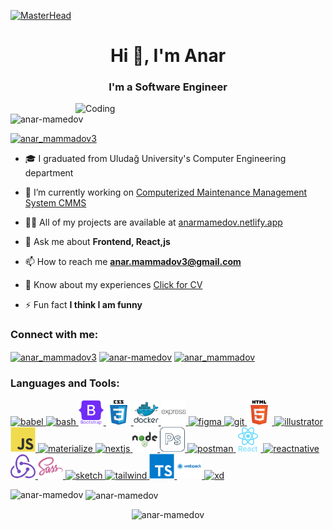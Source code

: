 [![MasterHead](https://lh3.googleusercontent.com/fife/AGXqzDk5OQ_BUhtj9jWw2OUitY_Kmq64e4J4vU1A7Sq5kQldFRb1oE8RTqsQzdPRbEXHTNPJgdUSFJEuMVMFbnNI03cL3-sHJM5kTUgRrqj6Cf21zTVgxiiVkrlOiS0YVsO9-5hJNsGBqlPzGO2iekCUjF70qIOWJgFLQPJZeVDmw6DhlfQ5JDED2g0orkCvBfuOslU7xSOp1bK40ACpJieHzJ5NYBdz881Dv3Bq9HWF944iTx5b3zqlIhlX9w-NBKqkEzBTo3keFkif3P4zw1FS19Iv-Z0kgVEj5ulmbYGFIv9OXFCIB-kKtR2jof5BvGyjxdcPzD9ouS9CjaFoGRSy-8AB9dpCZ4ZA8p7LYVIj6KHxEu4e4lqO8_alqwYmnO4HdSF9BuYW9O6iamKQYLJVgwf-J4NQadkgQwKQz7TpLm2qDNvkr88cIvILInTwRV8FaISo6AKaOneDMG-xPMHiOi8PYOcEOfY3x0U0Lp0HwSlsfsZcu0gU7j4CazoJ58jPWaxj6y1hF5EVkTyKdBwLpKS9UniLZvlD7ikWHlIOMtlctgshJy_PkqSqS8sCB3HyNjSWLn9OvbVTHYO-icScc6U0XKUOPAyeaijZayS8tnWv-gJh9PHqr4pYtOLnWh2NLd7_C7mUaK8mKfwiXwpURa8RF-8I7FNLhV0Qs_ktEXabyiNZW0mVB3MGau0-X_qgVKTGiqAqzKcG1_Lth_WaaY3i-x46oGE0cMMFAMVTl7lvQtEhqpaAzQl1oxOfKmKz2FZetE9pql4TNfIGOrtMtIKQlICYaoftFnPtL39Egs2QJACAJNb_43UzovqHjsBM5hSo0civTkH0OHU4MIvK7QDjfCyqW0w5v5JZvaIIyV13EObZNwEoj6qq0E9V8vde_c0ie4o0KEQ515vegr9EBvIXIXvy44zO3gPnrsR1wn134egVw2clDRnZykNNzG8HtMPnfdeV3xaVUNbuQ6Lf0KbmV42zM9dtGWE2MkKNI9yrYlFb6Jrs6ujxtOMZvqG7uE7QklTQZgFO8RgJkWjd3wbywzt5hoKiM9uoHoO8_8zMjyhZMWmOf4peF7DXxGhKr-6DPqqCVWR2YQPdBFYmkvKBTera8whevhiTDOzMyRy_8wrE65DKa6vFQnRhbnKN0SINhnQAqtipPqw1ro1UgsKwE4wi06nUEcEjKcOn27J5oTa8mjdc4XMMQUzPecq1t2eP42bI8_rX5Oq6JKwW8sjbiB3sXyu8OyTCfakosAkG9q8T16m5hxX2Lsw96EqV5Eh-ukKWQk5UfsH7b8Mycka2B3srlDVrAZw_9JvwSOYtdcfkeLOAxUD8fu6z6zlvz8orLT9dLUu16s-BKhGronQ9VgSLFsQlEI_RRSv4bJhvMJitcLpx3XG4gp3jZvAMqH0S-gHQmZ9i5k5IO6ViEhLTKSDlGaHbN-6znXm2U1lQQZ9RCKq-UbsJFdCChtnjo6Qgep7C4AUlEDgoUy1RgAhzooF6aadAyJ0bVipy-Tkj7xMp30fuLXJvb3Q2BCIc5PD1a5nvYV7QN2iYhq2R3Mh6WXK4zV7U6EhVKWQjQ8JHTIFKnHqGzzJMOFm5aflNCef5Ii5uKVamj1rxzMhkvRILyZMmyIJoRf0brN5i6Ai8ATTD9kYjUer6h0U=w3094-h1876)](https://anarmamedov.netlify.app/)
<h1 align="center">Hi 👋, I'm Anar</h1>
<h3 align="center">I'm a Software Engineer</h3>
<img align="right" alt="Coding" width="400" src="https://lh3.googleusercontent.com/fife/AGXqzDn0HJSAXiFVgDVPOEai2ujwbnjPjFeEoYt6Zjnlf0DfWBFK7jCvW_hsLIhngkC0jG3WN3OEI7jc2BDK6W4qUkNi0JORxGsQXxTYGT6T2MwfEdQABR33m2J5ydYSnIpuf2_wJ3X4YXqD9ue48zkZRbMl5CjQZVFNT1Z5G00j6JmQW-IYVHIaW7_AzI3KPDmjHHRM3_pW9toYUirb9DQqTfaYcrxnT_jXqLn8hVXwJT-khHmpZPw_JxSK3vDOjDJu4fnB86wUnP81ch3s-FCkprKIF6XNSsFuFsiGlmRkm8CahFssQuF7J0SL3FsZU99p7Y2o9uynTg0aSyFxQ1DwoJv3_m7ggasJIVeEsNQuM5NPXnHZkUU3yiXK0zUF6DHoYvwNvdevt2xJOM38pxJUSo1euGecgV9DspdK9QmXp2U2WeOY1U5eYCVBcLc6TGevF2E4_XvYR9ghqjjmaSBsLIeCl6fHpycpVI957ySAggP3DmpiBkcGywIfZ8BQePkcA7wRwgRsIApn32KACgwIax8kRL0ZfZ7w2_lP3lcAuaKbKo1hGwSTCi0o-TXGAerpY4yIcNq_SR03Fmk3hTQXIGSzHLRONOopA_xFTgfbbGA1rj07qrilUTuAl824TDY5TCmgbpYgGNe1o-ACPbx6qv0Lm9Hv6gsGvM-2CpAwAeEiGuAtoQTDHpdh3-_NXXQCHrWss1TFMZLhxoRV22h4Tpa0ZkE0XbPJYYfXk2jliOBZk1C1fUkxZPE2HVMSIQbp-X42W5kfSAQfpNMresH7DzZJ8pB27--hbiav5vopZv2jgJ2LZ1gByrdMFmsMJH3CGy057BbyxomMRmM0Sp8HAhSAvAmuax5kk7Q5jW9Qq1WYHDJ0pLOj393yyLmUSjaIrX_JBYvwDbAuBg4uWv4kg6kW0HZ4YxYGNpdIMdnNeFp7icWb2AQ5wg8b-dhnM4JZt0Y9sJYhCjLGg6B8FITNDIuMbKe_uHZgTAFVBD1_GESQpQ46gBLAXW6SLIMH2vYxIF19wZl77uwimrW9SH1fs38d9IQEBW_5RCbNEWA2Emxdbt7xEDblcgDf1evfsQtSaXZ7b-c4RfkDojUz7YIYp4e9Xlgl159KcsVYREnpM2KL16TuLsNj8ETV5Z4_9zjeV1wPuE_270H-NvpRB0CRPFt-3ynwlFtk96unSu4liz0M6BXw0h-c2r1Jfa5IMO5LaTYiyXhnQfhHkBb6_-C3FWnQ4qbqMXl6kkZEQOhyaOn5OACNp6Z-E5DjGt-DP8fdsZCKnWoF13TgdUWqqg6vkr0Zdh4k2hj5ZizGAQT56hKhJK6UGuulTWTWtDgyL7LLRXF43zEdRSbNcIQMycHEh2jK39CR0ZN8FCKCO59-nTkAjtFIE2oxDOKzCkkSzw_KNqnTMmzw7u8lsAofUQvQlYnVTBIShaX2E5M7-u76irU42MlcX_9d_gSgihPOo8acmAiDyBxsQwBXuGNkLWCbKaVingaCokfER_58R7SIZ6TyDHPwNwB1INOvL1kzK-iOJQMUzENUpYPIaH_ANBykC1RCBdgkEiaDU5vjg5ijBGl_gzJmNedt-8Esq1NlIDPkEen7uqd88xXRihnBb36wCCp1gCwKC2JZO0rkJkzCOjpCFuMGatEtAgUiUsx3=w3094-h1216">

<p align="left"> <img src="https://komarev.com/ghpvc/?username=anar-mamedov&label=Profile%20views&color=0e75b6&style=flat" alt="anar-mamedov" /> </p>

<p align="left"> <a href="https://twitter.com/anar_mammadov3" target="blank"><img src="https://img.shields.io/twitter/follow/anar_mammadov3?logo=twitter&style=for-the-badge" alt="anar_mammadov3" /></a> </p>

- 🎓 I graduated from Uludağ University's Computer Engineering department

- 🔭 I’m currently working on [Computerized Maintenance Management System CMMS](https://github.com/Anar-Mamedov/Computerized_Maintenance_Management_System-CMMS_PBT-Pro)

- 👨‍💻 All of my projects are available at [anarmamedov.netlify.app](https://anarmamedov.netlify.app/)

- 💬 Ask me about **Frontend, React,js**

- 📫 How to reach me **anar.mammadov3@gmail.com**

- 📄 Know about my experiences [Click for CV](https://docs.google.com/document/d/1PR1OalDN03FvWj9BvuXW6IPA_DmJGQV1Y2F42zOYaRQ/edit?usp=sharing)

- ⚡ Fun fact **I think I am funny**

<h3 align="left">Connect with me:</h3>
<p align="left">
<a href="https://twitter.com/anar_mammadov3" target="blank"><img align="center" src="https://raw.githubusercontent.com/rahuldkjain/github-profile-readme-generator/master/src/images/icons/Social/twitter.svg" alt="anar_mammadov3" height="30" width="40" /></a>
<a href="https://linkedin.com/in/anar-mamedov" target="blank"><img align="center" src="https://raw.githubusercontent.com/rahuldkjain/github-profile-readme-generator/master/src/images/icons/Social/linked-in-alt.svg" alt="anar-mamedov" height="30" width="40" /></a>
<a href="https://instagram.com/anar_mammadov" target="blank"><img align="center" src="https://raw.githubusercontent.com/rahuldkjain/github-profile-readme-generator/master/src/images/icons/Social/instagram.svg" alt="anar_mammadov" height="30" width="40" /></a>
</p>

<h3 align="left">Languages and Tools:</h3>
<p align="left"> <a href="https://babeljs.io/" target="_blank" rel="noreferrer"> <img src="https://www.vectorlogo.zone/logos/babeljs/babeljs-icon.svg" alt="babel" width="40" height="40"/> </a> <a href="https://www.gnu.org/software/bash/" target="_blank" rel="noreferrer"> <img src="https://www.vectorlogo.zone/logos/gnu_bash/gnu_bash-icon.svg" alt="bash" width="40" height="40"/> </a> <a href="https://getbootstrap.com" target="_blank" rel="noreferrer"> <img src="https://raw.githubusercontent.com/devicons/devicon/master/icons/bootstrap/bootstrap-plain-wordmark.svg" alt="bootstrap" width="40" height="40"/> </a> <a href="https://www.w3schools.com/css/" target="_blank" rel="noreferrer"> <img src="https://raw.githubusercontent.com/devicons/devicon/master/icons/css3/css3-original-wordmark.svg" alt="css3" width="40" height="40"/> </a> <a href="https://www.docker.com/" target="_blank" rel="noreferrer"> <img src="https://raw.githubusercontent.com/devicons/devicon/master/icons/docker/docker-original-wordmark.svg" alt="docker" width="40" height="40"/> </a> <a href="https://expressjs.com" target="_blank" rel="noreferrer"> <img src="https://raw.githubusercontent.com/devicons/devicon/master/icons/express/express-original-wordmark.svg" alt="express" width="40" height="40"/> </a> <a href="https://www.figma.com/" target="_blank" rel="noreferrer"> <img src="https://www.vectorlogo.zone/logos/figma/figma-icon.svg" alt="figma" width="40" height="40"/> </a> <a href="https://git-scm.com/" target="_blank" rel="noreferrer"> <img src="https://www.vectorlogo.zone/logos/git-scm/git-scm-icon.svg" alt="git" width="40" height="40"/> </a> <a href="https://www.w3.org/html/" target="_blank" rel="noreferrer"> <img src="https://raw.githubusercontent.com/devicons/devicon/master/icons/html5/html5-original-wordmark.svg" alt="html5" width="40" height="40"/> </a> <a href="https://www.adobe.com/in/products/illustrator.html" target="_blank" rel="noreferrer"> <img src="https://www.vectorlogo.zone/logos/adobe_illustrator/adobe_illustrator-icon.svg" alt="illustrator" width="40" height="40"/> </a> <a href="https://developer.mozilla.org/en-US/docs/Web/JavaScript" target="_blank" rel="noreferrer"> <img src="https://raw.githubusercontent.com/devicons/devicon/master/icons/javascript/javascript-original.svg" alt="javascript" width="40" height="40"/> </a> <a href="https://materializecss.com/" target="_blank" rel="noreferrer"> <img src="https://raw.githubusercontent.com/prplx/svg-logos/5585531d45d294869c4eaab4d7cf2e9c167710a9/svg/materialize.svg" alt="materialize" width="40" height="40"/> </a> <a href="https://nextjs.org/" target="_blank" rel="noreferrer"> <img src="https://cdn.worldvectorlogo.com/logos/nextjs-2.svg" alt="nextjs" width="40" height="40"/> </a> <a href="https://nodejs.org" target="_blank" rel="noreferrer"> <img src="https://raw.githubusercontent.com/devicons/devicon/master/icons/nodejs/nodejs-original-wordmark.svg" alt="nodejs" width="40" height="40"/> </a> <a href="https://www.photoshop.com/en" target="_blank" rel="noreferrer"> <img src="https://raw.githubusercontent.com/devicons/devicon/master/icons/photoshop/photoshop-line.svg" alt="photoshop" width="40" height="40"/> </a> <a href="https://postman.com" target="_blank" rel="noreferrer"> <img src="https://www.vectorlogo.zone/logos/getpostman/getpostman-icon.svg" alt="postman" width="40" height="40"/> </a> <a href="https://reactjs.org/" target="_blank" rel="noreferrer"> <img src="https://raw.githubusercontent.com/devicons/devicon/master/icons/react/react-original-wordmark.svg" alt="react" width="40" height="40"/> </a> <a href="https://reactnative.dev/" target="_blank" rel="noreferrer"> <img src="https://reactnative.dev/img/header_logo.svg" alt="reactnative" width="40" height="40"/> </a> <a href="https://redux.js.org" target="_blank" rel="noreferrer"> <img src="https://raw.githubusercontent.com/devicons/devicon/master/icons/redux/redux-original.svg" alt="redux" width="40" height="40"/> </a> <a href="https://sass-lang.com" target="_blank" rel="noreferrer"> <img src="https://raw.githubusercontent.com/devicons/devicon/master/icons/sass/sass-original.svg" alt="sass" width="40" height="40"/> </a> <a href="https://www.sketch.com/" target="_blank" rel="noreferrer"> <img src="https://www.vectorlogo.zone/logos/sketchapp/sketchapp-icon.svg" alt="sketch" width="40" height="40"/> </a> <a href="https://tailwindcss.com/" target="_blank" rel="noreferrer"> <img src="https://www.vectorlogo.zone/logos/tailwindcss/tailwindcss-icon.svg" alt="tailwind" width="40" height="40"/> </a> <a href="https://www.typescriptlang.org/" target="_blank" rel="noreferrer"> <img src="https://raw.githubusercontent.com/devicons/devicon/master/icons/typescript/typescript-original.svg" alt="typescript" width="40" height="40"/> </a> <a href="https://webpack.js.org" target="_blank" rel="noreferrer"> <img src="https://raw.githubusercontent.com/devicons/devicon/d00d0969292a6569d45b06d3f350f463a0107b0d/icons/webpack/webpack-original-wordmark.svg" alt="webpack" width="40" height="40"/> </a> <a href="https://www.adobe.com/products/xd.html" target="_blank" rel="noreferrer"> <img src="https://cdn.worldvectorlogo.com/logos/adobe-xd.svg" alt="xd" width="40" height="40"/> </a> </p>

<p><img align="left" src="https://github-readme-stats.vercel.app/api/top-langs?username=anar-mamedov&show_icons=true&locale=en&layout=compact" alt="anar-mamedov" /></p>

<p>&nbsp;<img align="center" src="https://github-readme-stats.vercel.app/api?username=anar-mamedov&show_icons=true&locale=en" alt="anar-mamedov" /></p>

<p align="center">
  <img src="https://github-readme-streak-stats.herokuapp.com/?user=anar-mamedov" alt="anar-mamedov" />
</p>


